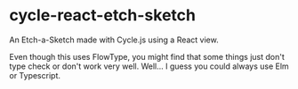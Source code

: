 # cycle-react-etch-sketch

An Etch-a-Sketch made with Cycle.js using a React view.

Even though this uses FlowType, you might find that some things just don't type check or don't work very well. Well... I guess you could always use Elm or Typescript.
